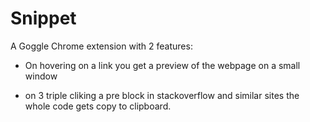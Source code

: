 # Snippet
A Goggle Chrome extension with 2 features:

- On hovering on a link you get a preview of the webpage on a small window

- on 3 triple cliking a pre block in stackoverflow and similar sites the whole code gets copy to clipboard.
